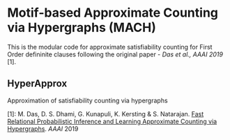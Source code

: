 # Motif-based Approximate Counting via Hypergraphs (MACH)

This is the modular code for approximate satisfiability counting for First Order defininite clauses following the original paper - *Das et al., AAAI 2019* [1].

## HyperApprox
Approximation of satisfiability counting via hypergraphs


[1]: M. Das, D. S. Dhami, G. Kunapuli, K. Kersting & S. Natarajan. [Fast Relational Probabilistic Inference and Learning Approximate Counting via Hypergraphs](https://starling.utdallas.edu/assets/pdfs/AAAI18_HyperGraphApproxCount.pdf). *AAAI* 2019
